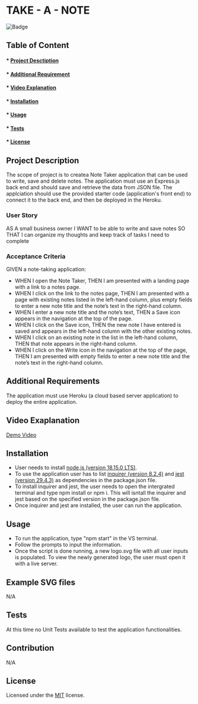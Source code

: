 # TAKE - A - NOTE

![Badge](https://img.shields.io/badge/license-MIT-green?style=plastic&logo=appveyor)

## Table of Content
#### * [Project Desctiption](#description)
#### * [Additional Requirement](#requirements)
#### * [Video Explanation](#video)
#### * [Installation](#installation)
#### * [Usage](#usage)
#### * [Tests](#tests)
#### * [License](#license)

## Project Description
The scope of project is to createa Note Taker application that can be used to write, save and delete notes. The application must use an Express.js back end and should save and retrieve the data from JSON file. 
The applciation should use the provided starter code (application's front end) to connect it to the back end, and then be deployed in the Heroku. 

### User Story
AS A small business owner
I WANT to be able to write and save notes
SO THAT I can organize my thoughts and keep track of tasks I need to complete

### Acceptance Criteria
GIVEN a note-taking application:

- WHEN I open the Note Taker, THEN I am presented with a landing page with a link to a notes page.
- WHEN I click on the link to the notes page, THEN I am presented with a page with existing notes listed in the left-hand column, plus empty fields to enter a new note title and the note’s text in the right-hand column.
- WHEN I enter a new note title and the note’s text, THEN a Save icon appears in the navigation at the top of the page.
- WHEN I click on the Save icon, THEN the new note I have entered is saved and appears in the left-hand column with the other existing notes.
- WHEN I click on an existing note in the list in the left-hand column, THEN that note appears in the right-hand column.
- WHEN I click on the Write icon in the navigation at the top of the page, THEN I am presented with empty fields to enter a new note title and the note’s text in the right-hand column. 
 
## Additional Requirements
The application must use Heroku (a cloud based server application) to deploy the entire application. 

## Video Exaplanation
[Demo Video]()


## Installation
- User needs to install [node.js (version 18.15.0 LTS)](https://nodejs.org/en/).
- To use the application user has to list [inquirer (version 8.2.4)](https://www.npmjs.com/package/inquirer/v/8.2.4) and [jest (version 29.4.3)](https://jestjs.io/docs/29.4/getting-started) as dependencies in the package.json file.
- To install inquirer and jest, the user needs to open the intergrated terminal and type npm install or npm i. This will isntall the inquirer and jest based on the specified version in the package.json file. 
- Once inquirer and jest are installed, the user can run the application. 


## Usage
- To run the application, type "npm start" in the VS terminal. 
- Follow the prompts to input the information.
- Once the script is done running, a new logo.svg file with all user inputs is populated. To view the newly generated logo, the user must open it with a live server. 

## Example SVG files
N/A

## Tests
At this time no Unit Tests available to test the application functionalities. 

## Contribution
N/A

## License
Licensed under the [MIT](https://choosealicense.com/licenses/mit/) license.

